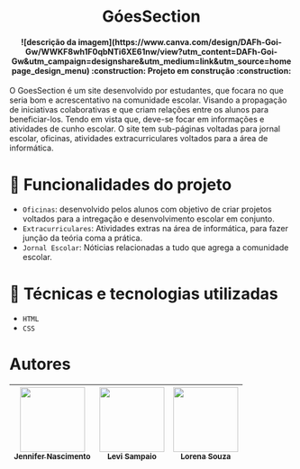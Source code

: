 
<h1 align="center"> GóesSection </h1>
<h4 align="center"> 
![descrição da imagem](https://www.canva.com/design/DAFh-Goi-Gw/WWKF8wh1F0qbNTi6XE61nw/view?utm_content=DAFh-Goi-Gw&utm_campaign=designshare&utm_medium=link&utm_source=homepage_design_menu)
    :construction:  Projeto em construção  :construction:
</h4>
O GoesSection é um site desenvolvido por estudantes, que focara no que seria bom e acrescentativo na comunidade escolar. Visando a propagação de iniciativas colaborativas e que criam relações entre os alunos para beneficiar-los.
 Tendo em vista que, deve-se focar em informações e atividades de cunho escolar. O site tem sub-páginas voltadas para jornal escolar, oficinas, atividades extracurriculares voltados para a área de informática.
 
 # :hammer: Funcionalidades do projeto

- `Oficinas`: desenvolvido pelos alunos com objetivo de criar projetos voltados para a intregação e desenvolvimento escolar em conjunto.
- `Extracurriculares`: Atividades extras na área de informática, para fazer junção da teória coma a prática.
- `Jornal Escolar`: Nóticias relacionadas a tudo que agrega a comunidade escolar.

# :hammer: Técnicas e tecnologias utilizadas

- `HTML`
- `CSS`

# Autores

| [<img src="https://avatars.githubusercontent.com/u/37356058?v=4" width=115><br><sub>Jennifer Nascimento</sub>](https://github.com/RochaJennifer) |  [<img src="https://avatars.githubusercontent.com/u/30351153?v=4" width=115><br><sub>Levi Sampaio</sub>](https://github.com/LeviSmp) |  [<img src="https://avatars.githubusercontent.com/u/8989346?v=4" width=115><br><sub>Lorena Souza</sub>](https://github.com/LorenaSouza2) |
| :---: | :---: | :---: |


